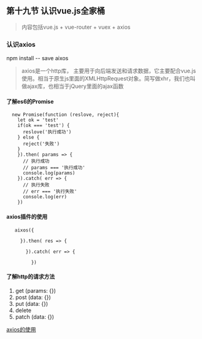 ## 第十九节 认识vue.js全家桶

> 内容包括vue.js + vue-router + vuex + axios

### 认识axios

  npm install -- save aixos

>  axios是一个http库， 主要用于向后端发送和请求数据，它主要配合vue.js使用。相当于原生js里面的XMLHttpRequest对象。简写做xhr，我们也叫做ajax库，也相当于jQuery里面的ajax函数

####  了解es6的Promise

~~~
  new Promise(function (reslove, reject){
    let ok = 'test'
    if(ok === 'test') {
      reslove('执行成功')
    } else {
      reject('失败')
    }
    }).then( params => {
      // 执行成功
      // params === '执行成功'
      console.log(params)
    }).catch( err => {
      // 执行失败
      // err === '执行失败'
      console.log(err)
    })
~~~

####  axios插件的使用

~~~
   aixos({

     }).then( res => {

       }).catch( err => {

         })
~~~

####  了解http的请求方法

1.  get    (params: {})
2.  post   (data: {})  
3.  put    (data: {})
4.  delete   
5.  patch  (data: {})


[axios的使用](router-axios)
